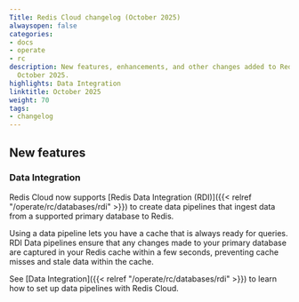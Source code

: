 ```yaml
---
Title: Redis Cloud changelog (October 2025)
alwaysopen: false
categories:
- docs
- operate
- rc
description: New features, enhancements, and other changes added to Redis Cloud during
  October 2025.
highlights: Data Integration
linktitle: October 2025
weight: 70
tags:
- changelog
---
```


## New features

### Data Integration

Redis Cloud now supports [Redis Data Integration (RDI)]({{< relref "/operate/rc/databases/rdi" >}}) to create data pipelines that ingest data from a supported primary database to Redis. 

Using a data pipeline lets you have a cache that is always ready for queries. RDI Data pipelines ensure that any changes made to your primary database are captured in your Redis cache within a few seconds, preventing cache misses and stale data within the cache. 

See [Data Integration]({{< relref "/operate/rc/databases/rdi" >}}) to learn how to set up data pipelines with Redis Cloud.